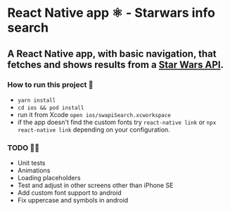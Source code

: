 # React Native app ⚛️ - Starwars info search
## A React Native app, with basic navigation, that fetches and shows results from a [Star Wars API](https://swapi.dev/).

### How to run this project 📱
- `yarn install`
- `cd ios && pod install`
- run it from Xcode `open ios/swapiSearch.xcworkspace`
- if the app doesn't find the custom fonts try `react-native link` or `npx react-native link` depending on your configuration.

### TODO 👨‍💻
- Unit tests
- Animations
- Loading placeholders
- Test and adjust in other screens other than iPhone SE
- Add custom font support to android
- Fix uppercase and symbols in android
